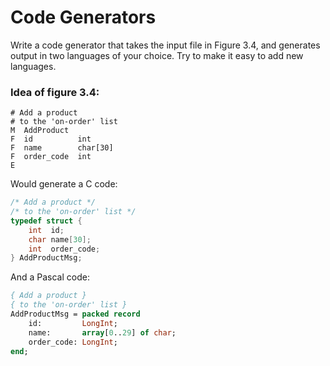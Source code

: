 Code Generators
===============

Write a code generator that takes the input file in Figure 3.4, and generates
output in two languages of your choice. Try to make it easy to add new
languages.

### Idea of figure 3.4:

```
# Add a product
# to the 'on-order' list
M  AddProduct
F  id          int
F  name        char[30]
F  order_code  int
E
```

Would generate a C code:

```c
/* Add a product */
/* to the 'on-order' list */
typedef struct {
    int  id;
    char name[30];
    int  order_code;
} AddProductMsg;
```

And a Pascal code:

```pascal
{ Add a product }
{ to the 'on-order' list }
AddProductMsg = packed record
    id:         LongInt;
    name:       array[0..29] of char;
    order_code: LongInt;
end;
```
